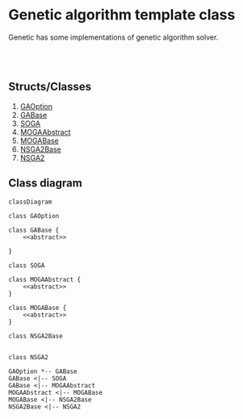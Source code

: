 # Genetic algorithm template class

Genetic has some implementations of genetic algorithm solver.

<br>
<br>

## Structs/Classes
1. [GAOption](./Genetic/GAOption.md)
2. [GABase](./Genetic/GABase.md)
3. [SOGA](./Genetic/SOGA.md)
4. [MOGAAbstract](./Genetic/MOGAAbstract.md)
5. [MOGABase](./Genetic/MOGABase.md)
6. [NSGA2Base](./Genetic/NSGA2Base.md)
7. [NSGA2](./Genetic/NSGA2.md)

## Class diagram
```mermaid
classDiagram

class GAOption 

class GABase {
    <<abstract>>

}

class SOGA 

class MOGAAbstract {
    <<abstract>>
}

class MOGABase {
    <<abstract>>
}

class NSGA2Base


class NSGA2

GAOption *-- GABase
GABase <|-- SOGA
GABase <|-- MOGAAbstract
MOGAAbstract <|-- MOGABase
MOGABase <|-- NSGA2Base
NSGA2Base <|-- NSGA2

```